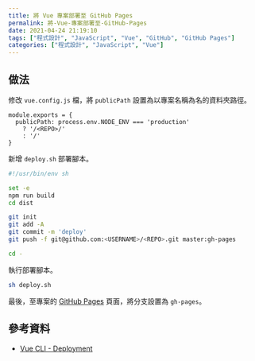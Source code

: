 ```yaml
---
title: 將 Vue 專案部署至 GitHub Pages
permalink: 將-Vue-專案部署至-GitHub-Pages
date: 2021-04-24 21:19:10
tags: ["程式設計", "JavaScript", "Vue", "GitHub", "GitHub Pages"]
categories: ["程式設計", "JavaScript", "Vue"]
---
```


## 做法

修改 `vue.config.js` 檔，將 `publicPath` 設置為以專案名稱為名的資料夾路徑。

```JS
module.exports = {
  publicPath: process.env.NODE_ENV === 'production'
    ? '/<REPO>/'
    : '/'
}
```

新增 `deploy.sh` 部署腳本。

```BASH
#!/usr/bin/env sh

set -e
npm run build
cd dist

git init
git add -A
git commit -m 'deploy'
git push -f git@github.com:<USERNAME>/<REPO>.git master:gh-pages

cd -
```

執行部署腳本。

```BASH
sh deploy.sh
```

最後，至專案的 [GitHub Pages](https://github.com/memochou1993/keep/settings/pages) 頁面，將分支設置為 `gh-pages`。

## 參考資料

- [Vue CLI - Deployment](https://cli.vuejs.org/guide/deployment.html#github-pages)

